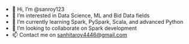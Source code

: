 - 👋 Hi, I’m @sanroy123
- 👀 I’m interested in Data Science, ML and Bid Data fields
- 🌱 I’m currently learning Spark, PySpark, Scala, and advanced Python
- 💞️ I’m looking to collaborate on Spark development
- 📫 Contact me on sanhitaroy4446@gmail.com

<!---
sanroy123/sanroy123 is a ✨ special ✨ repository because its `README.md` (this file) appears on your GitHub profile.
You can click the Preview link to take a look at your changes.
--->
